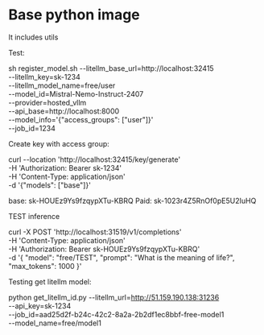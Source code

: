 # Base python image

It includes utils

Test:

sh register_model.sh --litellm_base_url=http://localhost:32415 \
    --litellm_key=sk-1234 \
    --litellm_model_name=free/user \
    --model_id=Mistral-Nemo-Instruct-2407 \
    --provider=hosted_vllm \
    --api_base=http://localhost:8000 \
    --model_info='{"access_groups": ["user"]}' \
    --job_id=1234
  

Create key with access group:

curl --location 'http://localhost:32415/key/generate' \
-H 'Authorization: Bearer sk-1234' \
-H 'Content-Type: application/json' \
-d '{"models": ["base"]}'

base: sk-HOUEz9Ys9fzqypXTu-KBRQ
Paid: sk-1023r4Z5RnOf0pE5U2IuHQ

TEST inference

curl -X POST 'http://localhost:31519/v1/completions' \
  -H 'Content-Type: application/json' \
  -H 'Authorization: Bearer sk-HOUEz9Ys9fzqypXTu-KBRQ' \
  -d '{
    "model": "free/TEST",
    "prompt": "What is the meaning of life?",
    "max_tokens": 1000
  }' 


Testing get litellm model:

python get_litellm_id.py --litellm_url=http://51.159.190.138:31236 \
  --api_key=sk-1234 \
  --job_id=aad25d2f-b24c-42c2-8a2a-2b2df1ec8bbf-free-model1 \
  --model_name=free/model1